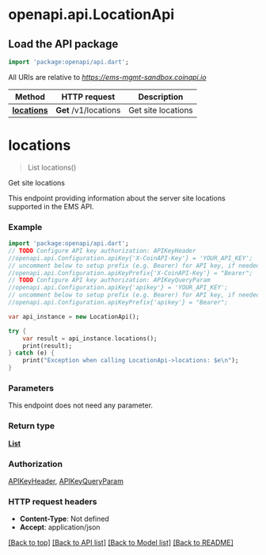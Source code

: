 # openapi.api.LocationApi

## Load the API package
```dart
import 'package:openapi/api.dart';
```

All URIs are relative to *https://ems-mgmt-sandbox.coinapi.io*

Method | HTTP request | Description
------------- | ------------- | -------------
[**locations**](LocationApi.md#locations) | **Get** /v1/locations | Get site locations


# **locations**
> List<Locations> locations()

Get site locations

This endpoint providing information about the server site locations supported in the EMS API.

### Example
```dart
import 'package:openapi/api.dart';
// TODO Configure API key authorization: APIKeyHeader
//openapi.api.Configuration.apiKey{'X-CoinAPI-Key'} = 'YOUR_API_KEY';
// uncomment below to setup prefix (e.g. Bearer) for API key, if needed
//openapi.api.Configuration.apiKeyPrefix{'X-CoinAPI-Key'} = "Bearer";
// TODO Configure API key authorization: APIKeyQueryParam
//openapi.api.Configuration.apiKey{'apikey'} = 'YOUR_API_KEY';
// uncomment below to setup prefix (e.g. Bearer) for API key, if needed
//openapi.api.Configuration.apiKeyPrefix{'apikey'} = "Bearer";

var api_instance = new LocationApi();

try {
    var result = api_instance.locations();
    print(result);
} catch (e) {
    print("Exception when calling LocationApi->locations: $e\n");
}
```

### Parameters
This endpoint does not need any parameter.

### Return type

[**List<Locations>**](Locations.md)

### Authorization

[APIKeyHeader](../README.md#APIKeyHeader), [APIKeyQueryParam](../README.md#APIKeyQueryParam)

### HTTP request headers

 - **Content-Type**: Not defined
 - **Accept**: application/json

[[Back to top]](#) [[Back to API list]](../README.md#documentation-for-api-endpoints) [[Back to Model list]](../README.md#documentation-for-models) [[Back to README]](../README.md)

